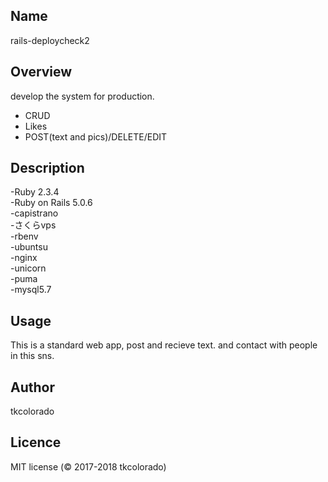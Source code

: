## Name  
rails-deploycheck2  

## Overview
develop the system for production.  
- CRUD
- Likes
- POST(text and pics)/DELETE/EDIT

## Description
-Ruby 2.3.4  
-Ruby on Rails 5.0.6  
-capistrano    
-さくらvps  
-rbenv  
-ubuntsu   
-nginx  
-unicorn  
-puma  
-mysql5.7

## Usage
This is a standard web app, post and recieve text. and contact with people in this sns.

## Author
tkcolorado

## Licence
MIT license (© 2017-2018 tkcolorado)
